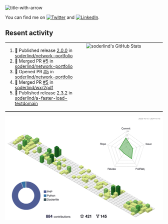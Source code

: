 
![title-with-arrow](https://github.com/soderlind/soderlind/assets/1649452/0f685042-97c3-46ba-b290-804d07f05370)


<!-- Actual text -->
You can find me on [![Twitter][1.2]][1] and [![LinkedIn][2.2]][2].

<!-- Icons -->

[1.2]: http://i.imgur.com/wWzX9uB.png (twitter icon without padding)
[2.2]: https://raw.githubusercontent.com/MartinHeinz/MartinHeinz/master/linkedin-3-16.png (LinkedIn icon without padding)

<!-- Links to your social media accounts -->

[1]: https://twitter.com/soderlind
[2]: https://www.linkedin.com/in/soderlind/

## Resent activity

<table width="100%" border="0"><tr><td width="49%">

<!--START_SECTION:activity-->
1. 🚀 Published release [2.0.0](https://github.com/soderlind/network-portfolio/releases/tag/2.0.0) in [soderlind/network-portfolio](https://github.com/soderlind/network-portfolio)
2. 🎉 Merged PR [#5](https://github.com/soderlind/network-portfolio/pull/5) in [soderlind/network-portfolio](https://github.com/soderlind/network-portfolio)
3. 💪 Opened PR [#5](https://github.com/soderlind/network-portfolio/pull/5) in [soderlind/network-portfolio](https://github.com/soderlind/network-portfolio)
4. 🎉 Merged PR [#5](https://github.com/soderlind/wxr2pdf/pull/5) in [soderlind/wxr2pdf](https://github.com/soderlind/wxr2pdf)
5. 🚀 Published release [2.3.2](https://github.com/soderlind/a-faster-load-textdomain/releases/tag/2.3.2) in [soderlind/a-faster-load-textdomain](https://github.com/soderlind/a-faster-load-textdomain)
<!--END_SECTION:activity-->
  </td>
<td width="49%" valign="top">
     <img  alt="soderlind's GitHub Stats" src="https://awesome-github-stats.azurewebsites.net/user-stats/soderlind?cardType=octocat&theme=github&preferLogin=false&Title=FFFFFF&Border=FFFFFF" />
</td></tr></table>


![](./profile-3d-contrib/profile-green-animate.svg)


